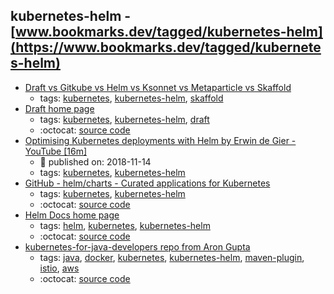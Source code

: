 kubernetes-helm - [www.bookmarks.dev/tagged/kubernetes-helm](https://www.bookmarks.dev/tagged/kubernetes-helm)
---
* [Draft vs Gitkube vs Helm vs Ksonnet vs Metaparticle vs Skaffold](https://blog.hasura.io/draft-vs-gitkube-vs-helm-vs-ksonnet-vs-metaparticle-vs-skaffold-f5aa9561f948/#ba14)
    * tags: [kubernetes](../tagged/kubernetes.md), [kubernetes-helm](../tagged/kubernetes-helm.md), [skaffold](../tagged/skaffold.md)
* [Draft home page](https://draft.sh/)
    * tags: [kubernetes](../tagged/kubernetes.md), [kubernetes-helm](../tagged/kubernetes-helm.md), [draft](../tagged/draft.md)
    * :octocat: [source code](https://github.com/azure/draft)
* [Optimising Kubernetes deployments with Helm by Erwin de Gier - YouTube [16m]](https://www.youtube.com/watch?v=TXZBuBQpm-Q)
    * :calendar: published on: 2018-11-14
    * tags: [kubernetes](../tagged/kubernetes.md), [kubernetes-helm](../tagged/kubernetes-helm.md)
* [GitHub - helm/charts - Curated applications for Kubernetes](https://github.com/helm/charts)
    * tags: [kubernetes](../tagged/kubernetes.md), [kubernetes-helm](../tagged/kubernetes-helm.md)
    * :octocat: [source code](https://github.com/helm/charts)
* [Helm Docs home page](https://helm.sh/)
    * tags: [helm](../tagged/helm.md), [kubernetes](../tagged/kubernetes.md), [kubernetes-helm](../tagged/kubernetes-helm.md)
    * :octocat: [source code](https://github.com/helm/helm)
* [kubernetes-for-java-developers repo from Aron Gupta](https://github.com/aws-samples/kubernetes-for-java-developers)
    * tags: [java](../tagged/java.md), [docker](../tagged/docker.md), [kubernetes](../tagged/kubernetes.md), [kubernetes-helm](../tagged/kubernetes-helm.md), [maven-plugin](../tagged/maven-plugin.md), [istio](../tagged/istio.md), [aws](../tagged/aws.md)
    * :octocat: [source code](https://github.com/aws-samples/kubernetes-for-java-developers)

